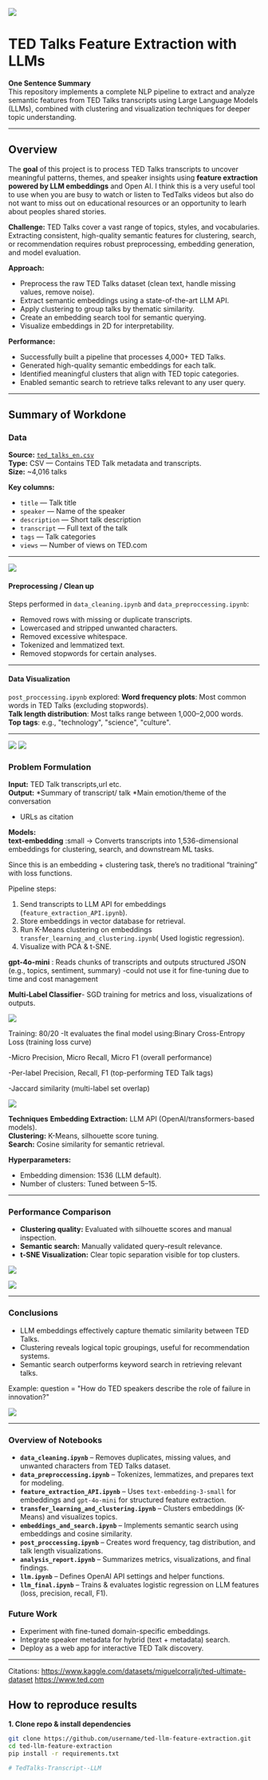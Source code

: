 ![](UTA-DataScience-Logo.png)

# TED Talks Feature Extraction with LLMs

**One Sentence Summary**  
This repository implements a complete NLP pipeline to extract and analyze semantic features from TED Talks transcripts using Large Language Models (LLMs), combined with clustering and visualization techniques for deeper topic understanding.

---

## Overview

The **goal** of this project is to process TED Talks transcripts to uncover meaningful patterns, themes, and speaker insights using **feature extraction powered by LLM embeddings** and Open AI. I think this is a very useful tool to use when you are busy to watch or listen to TedTalks videos but also do not want to miss out on educational resources or an opportunity to learh about peoples shared stories.

**Challenge:** TED Talks cover a vast range of topics, styles, and vocabularies. Extracting consistent, high-quality semantic features for clustering, search, or recommendation requires robust preprocessing, embedding generation, and model evaluation.

**Approach:**  
- Preprocess the raw TED Talks dataset (clean text, handle missing values, remove noise).  
- Extract semantic embeddings using a state-of-the-art LLM API.  
- Apply clustering to group talks by thematic similarity.  
- Create an embedding search tool for semantic querying.  
- Visualize embeddings in 2D for interpretability.

**Performance:**  
- Successfully built a pipeline that processes 4,000+ TED Talks.  
- Generated high-quality semantic embeddings for each talk.  
- Identified meaningful clusters that align with TED topic categories.  
- Enabled semantic search to retrieve talks relevant to any user query.

---

## Summary of Workdone

### Data

**Source:** [`ted_talks_en.csv`](ted_talks_en.csv)  
**Type:** CSV — Contains TED Talk metadata and transcripts.  
**Size:** ~4,016 talks

**Key columns:**  
- `title` — Talk title  
- `speaker` — Name of the speaker  
- `description` — Short talk description  
- `transcript` — Full text of the talk  
- `tags` — Talk categories  
- `views` — Number of views on TED.com  

---
![](img2.png)

#### Preprocessing / Clean up

Steps performed in `data_cleaning.ipynb` and `data_preproccessing.ipynb`:
- Removed rows with missing or duplicate transcripts.  
- Lowercased and stripped unwanted characters.  
- Removed excessive whitespace.  
- Tokenized and lemmatized text.  
- Removed stopwords for certain analyses.  

---

#### Data Visualization

`post_proccessing.ipynb` explored:
**Word frequency plots**: Most common words in TED Talks (excluding stopwords).  
**Talk length distribution**: Most talks range between 1,000–2,000 words.  
**Top tags**: e.g., "technology", "science", "culture".  

---
![](img6.png)
![](img7.png)


### Problem Formulation

**Input:** TED Talk transcripts,url etc.  
**Output:** 
*Summary of transcript/ talk
*Main emotion/theme of the conversation
* URLs as citation

**Models:**  
**text-embedding** :small → Converts transcripts into 1,536-dimensional embeddings for clustering, search, and downstream ML tasks.

 Since this is an embedding + clustering task, there’s no traditional “training” with loss functions.  

Pipeline steps:
1. Send transcripts to LLM API for embeddings (`feature_extraction_API.ipynb`).  
2. Store embeddings in vector database for retrieval.  
3. Run K-Means clustering on embeddings `transfer_learning_and_clustering.ipynb`( Used logistic regression).  
4. Visualize with PCA & t-SNE.  


**gpt-4o-mini** : Reads chunks of transcripts and outputs structured JSON (e.g., topics, sentiment, summary)
    -could not use it for fine-tuning due to time and cost management
    
**Multi‑Label Classifier**- SGD training for metrics and loss, visualizations of outputs.

![](img1.png)

Training: 80/20
-It evaluates the final model using:Binary Cross-Entropy Loss (training loss curve)

-Micro Precision, Micro Recall, Micro F1 (overall performance)

-Per-label Precision, Recall, F1 (top-performing TED Talk tags)

-Jaccard similarity (multi-label set overlap)

![](img3.png)

**Techniques**
 **Embedding Extraction:** LLM API (OpenAI/transformers-based models).  
 **Clustering:** K-Means, silhouette score tuning.  
 **Search:** Cosine similarity for semantic retrieval.  

**Hyperparameters:**  
- Embedding dimension: 1536 (LLM default).  
- Number of clusters: Tuned between 5–15.  
---

### Performance Comparison

- **Clustering quality:** Evaluated with silhouette scores and manual inspection.  
- **Semantic search:** Manually validated query–result relevance.  
- **t-SNE Visualization:** Clear topic separation visible for top clusters.

![](img9.png)


![](img5.png)

---

### Conclusions

- LLM embeddings effectively capture thematic similarity between TED Talks.  
- Clustering reveals logical topic groupings, useful for recommendation systems.  
- Semantic search outperforms keyword search in retrieving relevant talks.

Example: question = "How do TED speakers describe the role of failure in innovation?"

![](imgg.png)


---
### Overview of Notebooks

- **`data_cleaning.ipynb`** – Removes duplicates, missing values, and unwanted characters from TED Talks dataset.  
- **`data_preproccessing.ipynb`** – Tokenizes, lemmatizes, and prepares text for modeling.  
- **`feature_extraction_API.ipynb`** – Uses `text-embedding-3-small` for embeddings and `gpt-4o-mini` for structured feature extraction.  
- **`transfer_learning_and_clustering.ipynb`** – Clusters embeddings (K-Means) and visualizes topics.  
- **`embeddings_and_search.ipynb`** – Implements semantic search using embeddings and cosine similarity.  
- **`post_proccessing.ipynb`** – Creates word frequency, tag distribution, and talk length visualizations.
- **`analysis_report.ipynb`** – Summarizes metrics, visualizations, and final findings.  
- **`llm.ipynb`** – Defines OpenAI API settings and helper functions.  
- **`llm_final.ipynb`** – Trains & evaluates logistic regression on LLM features (loss, precision, recall, F1).  

### Future Work

- Experiment with fine-tuned domain-specific embeddings.  
- Integrate speaker metadata for hybrid (text + metadata) search.  
- Deploy as a web app for interactive TED Talk discovery.  

---
Citations:
https://www.kaggle.com/datasets/miguelcorraljr/ted-ultimate-dataset
https://www.ted.com

## How to reproduce results

**1. Clone repo & install dependencies**
```bash
git clone https://github.com/username/ted-llm-feature-extraction.git
cd ted-llm-feature-extraction
pip install -r requirements.txt

# TedTalks-Transcript--LLM


